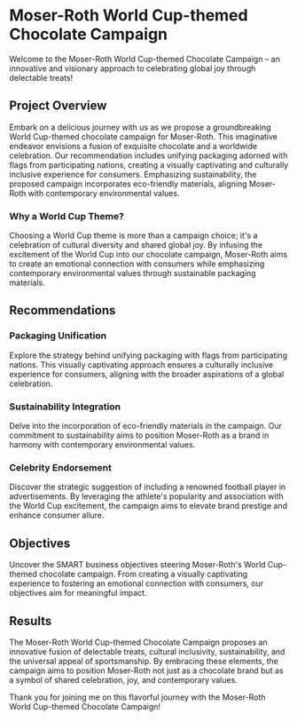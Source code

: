 # Moser-Roth World Cup-themed Chocolate Campaign

Welcome to the Moser-Roth World Cup-themed Chocolate Campaign – an innovative and visionary approach to celebrating global joy through delectable treats!

## Project Overview

Embark on a delicious journey with us as we propose a groundbreaking World Cup-themed chocolate campaign for Moser-Roth. This imaginative endeavor envisions a fusion of exquisite chocolate and a worldwide celebration. Our recommendation includes unifying packaging adorned with flags from participating nations, creating a visually captivating and culturally inclusive experience for consumers. Emphasizing sustainability, the proposed campaign incorporates eco-friendly materials, aligning Moser-Roth with contemporary environmental values.

### Why a World Cup Theme?

Choosing a World Cup theme is more than a campaign choice; it's a celebration of cultural diversity and shared global joy. By infusing the excitement of the World Cup into our chocolate campaign, Moser-Roth aims to create an emotional connection with consumers while emphasizing contemporary environmental values through sustainable packaging materials.

## Recommendations 

### Packaging Unification

Explore the strategy behind unifying packaging with flags from participating nations. This visually captivating approach ensures a culturally inclusive experience for consumers, aligning with the broader aspirations of a global celebration.

### Sustainability Integration

Delve into the incorporation of eco-friendly materials in the campaign. Our commitment to sustainability aims to position Moser-Roth as a brand in harmony with contemporary environmental values.

### Celebrity Endorsement

Discover the strategic suggestion of including a renowned football player in advertisements. By leveraging the athlete's popularity and association with the World Cup excitement, the campaign aims to elevate brand prestige and enhance consumer allure.

## Objectives

Uncover the SMART business objectives steering Moser-Roth's World Cup-themed chocolate campaign. From creating a visually captivating experience to fostering an emotional connection with consumers, our objectives aim for meaningful impact.

## Results

The Moser-Roth World Cup-themed Chocolate Campaign proposes an innovative fusion of delectable treats, cultural inclusivity, sustainability, and the universal appeal of sportsmanship. By embracing these elements, the campaign aims to position Moser-Roth not just as a chocolate brand but as a symbol of shared celebration, joy, and contemporary values.

Thank you for joining me on this flavorful journey with the Moser-Roth World Cup-themed Chocolate Campaign!
